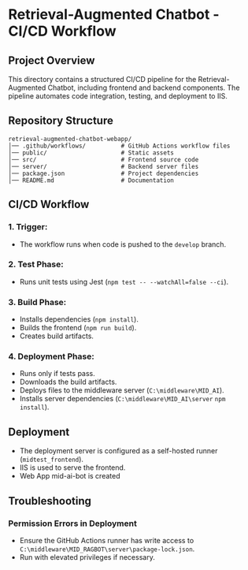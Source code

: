 # Retrieval-Augmented Chatbot - CI/CD Workflow

## Project Overview
This directory contains a structured CI/CD pipeline for the Retrieval-Augmented Chatbot, including frontend and backend components. The pipeline automates code integration, testing, and deployment to IIS.

## Repository Structure
```
retrieval-augmented-chatbot-webapp/
│── .github/workflows/          # GitHub Actions workflow files
│── public/                     # Static assets
│── src/                        # Frontend source code
│── server/                     # Backend server files
│── package.json                # Project dependencies
│── README.md                   # Documentation
```

## CI/CD Workflow
### 1. **Trigger:**
- The workflow runs when code is pushed to the `develop` branch.

### 2. **Test Phase:**
- Runs unit tests using Jest (`npm test -- --watchAll=false --ci`).

### 3. **Build Phase:**
- Installs dependencies (`npm install`).
- Builds the frontend (`npm run build`).
- Creates build artifacts.

### 4. **Deployment Phase:**
- Runs only if tests pass.
- Downloads the build artifacts.
- Deploys files to the middleware server (`C:\middleware\MID_AI`).
- Installs server dependencies (`C:\middleware\MID_AI\server` `npm install`).

## Deployment
- The deployment server is configured as a self-hosted runner (`midtest_frontend`).
- IIS is used to serve the frontend.
- Web App mid-ai-bot is created

## Troubleshooting
### **Permission Errors in Deployment**
- Ensure the GitHub Actions runner has write access to `C:\middleware\MID_RAGBOT\server\package-lock.json`.
- Run with elevated privileges if necessary.
